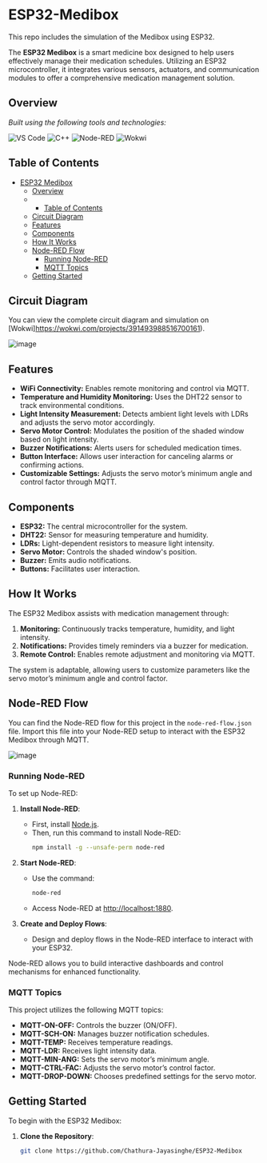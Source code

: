 # ESP32-Medibox
This repo includes the simulation of the Medibox using ESP32.

The **ESP32 Medibox** is a smart medicine box designed to help users effectively manage their medication schedules. Utilizing an ESP32 microcontroller, it integrates various sensors, actuators, and communication modules to offer a comprehensive medication management solution.

## Overview
  <em>Built using the following tools and technologies:</em>
</p>
<p>
 <img src="https://img.shields.io/badge/VS_Code-007ACC.svg?style=flat&logo=visual-studio-code&logoColor=white" alt="VS Code">
 <img src="https://img.shields.io/badge/C++-00599C.svg?style=flat&logo=c%2B%2B&logoColor=white" alt="C++">
 <img src="https://img.shields.io/badge/Node_Red-8F0000.svg?style=flat&logo=node-red&logoColor=white" alt="Node-RED">
 <img src="https://img.shields.io/badge/Wokwi-18A497.svg?style=flat&logo=google&logoColor=white" alt="Wokwi">
</p>

## Table of Contents

- [ESP32 Medibox](#esp32-medibox)
  - [Overview](#overview)
  -   - [Table of Contents](#table-of-contents)
  - [Circuit Diagram](#circuit-diagram)
  - [Features](#features)
  - [Components](#components)
  - [How It Works](#how-it-works)
  - [Node-RED Flow](#node-red-flow)
    - [Running Node-RED](#running-node-red)
    - [MQTT Topics](#mqtt-topics)
  - [Getting Started](#getting-started)
    
## Circuit Diagram

You can view the complete circuit diagram and simulation on [Wokwi]https://wokwi.com/projects/391493988516700161).

![image](https://github.com/user-attachments/assets/c0a6f793-b663-46f2-b8e4-d74c86372aa3)

## Features

- **WiFi Connectivity:** Enables remote monitoring and control via MQTT.
- **Temperature and Humidity Monitoring:** Uses the DHT22 sensor to track environmental conditions.
- **Light Intensity Measurement:** Detects ambient light levels with LDRs and adjusts the servo motor accordingly.
- **Servo Motor Control:** Modulates the position of the shaded window based on light intensity.
- **Buzzer Notifications:** Alerts users for scheduled medication times.
- **Button Interface:** Allows user interaction for canceling alarms or confirming actions.
- **Customizable Settings:** Adjusts the servo motor’s minimum angle and control factor through MQTT.

## Components

- **ESP32:** The central microcontroller for the system.
- **DHT22:** Sensor for measuring temperature and humidity.
- **LDRs:** Light-dependent resistors to measure light intensity.
- **Servo Motor:** Controls the shaded window's position.
- **Buzzer:** Emits audio notifications.
- **Buttons:** Facilitates user interaction.

## How It Works

The ESP32 Medibox assists with medication management through:

1. **Monitoring:** Continuously tracks temperature, humidity, and light intensity.
2. **Notifications:** Provides timely reminders via a buzzer for medication.
3. **Remote Control:** Enables remote adjustment and monitoring via MQTT.

The system is adaptable, allowing users to customize parameters like the servo motor’s minimum angle and control factor.

## Node-RED Flow

You can find the Node-RED flow for this project in the `node-red-flow.json` file. Import this file into your Node-RED setup to interact with the ESP32 Medibox through MQTT.

![image](https://github.com/user-attachments/assets/5cab2cdd-8747-41ed-ab33-2cb5837c67c7)

### Running Node-RED

To set up Node-RED:

1. **Install Node-RED**:
   - First, install [Node.js](https://nodejs.org/).
   - Then, run this command to install Node-RED:
     ```bash
     npm install -g --unsafe-perm node-red
     ```

2. **Start Node-RED**:
   - Use the command:
     ```bash
     node-red
     ```
   - Access Node-RED at [http://localhost:1880](http://localhost:1880).

3. **Create and Deploy Flows**:
   - Design and deploy flows in the Node-RED interface to interact with your ESP32.

Node-RED allows you to build interactive dashboards and control mechanisms for enhanced functionality.

### MQTT Topics

This project utilizes the following MQTT topics:

- **MQTT-ON-OFF:** Controls the buzzer (ON/OFF).
- **MQTT-SCH-ON:** Manages buzzer notification schedules.
- **MQTT-TEMP:** Receives temperature readings.
- **MQTT-LDR:** Receives light intensity data.
- **MQTT-MIN-ANG:** Sets the servo motor’s minimum angle.
- **MQTT-CTRL-FAC:** Adjusts the servo motor’s control factor.
- **MQTT-DROP-DOWN:** Chooses predefined settings for the servo motor.

## Getting Started

To begin with the ESP32 Medibox:

1. **Clone the Repository**:
   ```bash
   git clone https://github.com/Chathura-Jayasinghe/ESP32-Medibox
